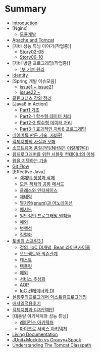 # Summary

* [Introduction](README.md)
* [Nginx]
  * [모듈개발](nginx/모듈개발.md)
* [Apache and Tomcat](apache-and-tomcat.md)
* [자바 성능 튜닝 이야기(작업중)]
  * [Story02-05](자바_성능_튜닝_이야기/story02-05.md)
  * [Story06-10](자바_성능_튜닝_이야기/story06-10.md)
* [자바 병렬 프로그래밍(작업중)]
  * [1부 기본 원리](자바_병렬_프로그래밍/1부_기본_원리.md)
* [Identity](identity.md)
* [Spring 개발 이슈모음]
  * [issue1 ~ issue21](Spring_개발_이슈모음/Spring_개발_이슈1.md)
  * [issue22 ~ ](Spring_개발_이슈모음/Spring_개발_이슈2.md)
* [클린코더스 강의 정리](클린코더스_강의_정리.md)
* [Java8 in Action]
  * [Part1 기초](java8_in_action/part1.md)
  * [Part2-1 함수형 데이터 처리](java8_in_action/part2_함수형_데이터_처리.md)
  * [Part2-2 함수형 데이터 처리](java8_in_action/part2-2_함수형_데이터_처리.md)
  * [Part3-1 효과적인 자바8 프로그래밍](java8_in_action/part3-1_효과적인_자바8_프로그래밍.md)
* [네이버를 만든 기술, 자바편](네이버를_만든_기술_자바편.md)
* [객체지향의 사실과 오해](객체지향의_사실과_오해.md)
* [소프트웨어 품질관리(NHN은 이렇게한다)](소프트웨어_품질관리_NHN은_이렇게한다.md)
* [웹프로그래머를 위한 서블릿 컨테이너의 이해](웹_프로그래머를_위한_서블릿_컨테이너의_이해.md)
* [웹을 지탱하는 기술](웹을_지탱하는_기술.md)
* [Git Flow](git.md)
* [Effective Java]
  * [객체의 생성과 삭제](객체의_생성과_삭제.md)
  * [모든 객체의 공통 메서드](baa8_b4e0_ac1d_ccb4_c758_acf5_d1b5_ba54_c11c_b4dc.md)
  * [클래스와 인터페이스](d074_b798_c2a4_c640_c778_d130_d398_c774_c2a4.md)
  * [제네릭](c81c_b124_b9ad.md)
  * [열거형\(enum\)과 어노테이션](c5f4_ac70_d61528_enum_acfc_c5b4_b178_d14c_c774_c15.md)
  * [메서드](ba54_c11c_b4dc.md)
  * [일반적인 프로그래밍 원칙들](c77c_bc18_c801_c778_d504_b85c_adf8_b798_bc0d_c6d0_.md)
  * [예외](c608_c6782.md)
  * [병행성](bcd1_d589_c131.md)
  * [직렬화](c9c1_b82c_d654.md)
* [토비의 스프링3.1](spring.md)
  * [정의, IoC DI개념, Bean 라이프사이클](c815_c7582c_ioc__di_ac1c_b1502c_bean_b77c_c774_d50.md)
  * [오브젝트와 의존관계](c624_be0c_c81d_d2b8_c640_c758_c874_ad00_acc4.md)
  * [테스트](d14c_c2a4_d2b8.md)
  * [템플릿](d15c_d50c_b9bf.md)
  * [예외](c608_c678.md)
  * [서비스 추상화](c11c_be44_c2a4_cd94_c0c1_d654.md)
  * [AOP](aop.md)
  * [IoC 컨테이너와 DI](ioc_cee8_d14c_c774_b108_c640_di.md)
* [실용주의프로그래머 익스트림프로그래밍](c2e4_c6a9_c8fc_c758_d504_b85c_adf8_b798_ba38_c775_c2a4_d2b8_b9bc_d504_b85c_adf8_b798_bc0d.md)
* [애자일적용후기](c560_c790_c77c_c801_c6a9_d6c4_ae30.md)
* [객체지향과 디자인패턴](ac1d_ccb4_c9c0_d5a5_acfc_b514_c790_c778_d328_d134.md)
* [대용량 아키텍처와 성능 튜닝]
  * [레퍼런스 아키텍처](soa.md)
  * [마이크로 서비스 아키텍처](msa.md)
* [Living Documentation](what__why__how_living_documentation.md)
* [JUnit+Mockito vs Groovy+Spock](junit+mockito_vs_groovy+spock.md)
* [Understanding The Tomcat Classpath](understanding_the_tomcat_classpath.md)